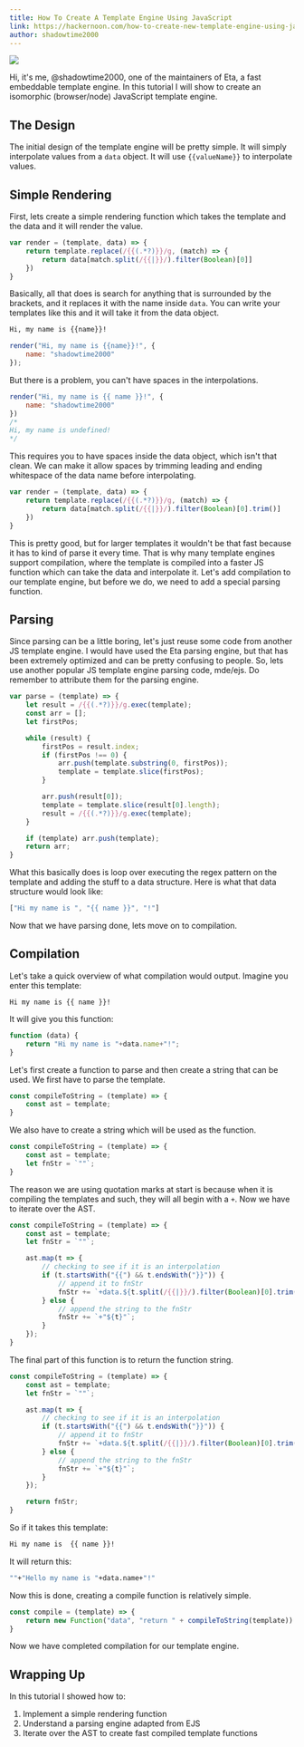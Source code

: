 ```yaml
---
title: How To Create A Template Engine Using JavaScript
link: https://hackernoon.com/how-to-create-new-template-engine-using-javascript-8f26313p
author: shadowtime2000
---
```


![](https://cdn.hackernoon.com/images/mInGmayyxOMvm3o6l2iN7KhHCib2-263334by.png)

Hi, it's me, @shadowtime2000, one of the maintainers of Eta, a fast embeddable
template engine. In this tutorial I will show to create an isomorphic
(browser/node) JavaScript template engine.

## The Design

The initial design of the template engine will be pretty simple. It will
simply interpolate values from a `data` object. It will use `{{valueName}}`
to interpolate values.

## Simple Rendering

First, lets create a simple rendering function which takes the template
and the data and it will render the value.

```javascript
var render = (template, data) => {
	return template.replace(/{{(.*?)}}/g, (match) => {
		return data[match.split(/{{|}}/).filter(Boolean)[0]]
	})
}
```

Basically, all that does is search for anything that is surrounded by the
brackets, and it replaces it with the name inside `data`. You can write your
templates like this and it will take it from the data object.

```bash
Hi, my name is {{name}}!
```

```javascript
render("Hi, my name is {{name}}!", {
    name: "shadowtime2000"
});
```

But there is a problem, you can't have spaces in the interpolations.

```javascript
render("Hi, my name is {{ name }}!", {
    name: "shadowtime2000"
})
/*
Hi, my name is undefined!
*/
```

This requires you to have spaces inside the data object, which isn't that
clean. We can make it allow spaces by trimming leading and ending whitespace
of the data name before interpolating.

```javascript
var render = (template, data) => {
	return template.replace(/{{(.*?)}}/g, (match) => {
		return data[match.split(/{{|}}/).filter(Boolean)[0].trim()]
	})
}
```

This is pretty good, but for larger templates it wouldn't be that fast
because it has to kind of parse it every time. That is why many template
engines support compilation, where the template is compiled into a faster
JS function which can take the data and interpolate it. Let's add compilation
to our template engine, but before we do, we need to add a special parsing function.

## Parsing

Since parsing can be a little boring, let's just reuse some code from another
JS template engine. I would have used the Eta parsing engine, but that has
been extremely optimized and can be pretty confusing to people. So, lets
use another popular JS template engine parsing code, mde/ejs. Do remember
to attribute them for the parsing engine.

```javascript
var parse = (template) => {
	let result = /{{(.*?)}}/g.exec(template);
	const arr = [];
	let firstPos;

	while (result) {
		firstPos = result.index;
		if (firstPos !== 0) {
			arr.push(template.substring(0, firstPos));
			template = template.slice(firstPos);
		}

		arr.push(result[0]);
		template = template.slice(result[0].length);
		result = /{{(.*?)}}/g.exec(template);
	}

	if (template) arr.push(template);
	return arr;
}
```

What this basically does is loop over executing the regex pattern on the
template and adding the stuff to a data structure. Here is what that data
structure would look like:

```javascript
["Hi my name is ", "{{ name }}", "!"]
```

Now that we have parsing done, lets move on to compilation.

## Compilation

Let's take a quick overview of what compilation would output. Imagine you
enter this template:

```
Hi my name is {{ name }}!
```

It will give you this function:

```javascript
function (data) {
	return "Hi my name is "+data.name+"!";
}
```

Let's first create a function to parse and then create a string that can
be used. We first have to parse the template.

```javascript
const compileToString = (template) => {
	const ast = template;
}
```

We also have to create a string which will be used as the function.

```javascript
const compileToString = (template) => {
	const ast = template;
	let fnStr = `""`;
}
```

The reason we are using quotation marks at start is because when it is
compiling the templates and such, they will all begin with a `+`. Now we
have to iterate over the AST.

```javascript
const compileToString = (template) => {
	const ast = template;
	let fnStr = `""`;

	ast.map(t => {
		// checking to see if it is an interpolation
		if (t.startsWith("{{") && t.endsWith("}}")) {
			// append it to fnStr
			fnStr += `+data.${t.split(/{{|}}/).filter(Boolean)[0].trim()}`;
		} else {
			// append the string to the fnStr
			fnStr += `+"${t}"`;
		}
	});
}
```

The final part of this function is to return the function string.

```javascript
const compileToString = (template) => {
	const ast = template;
	let fnStr = `""`;

	ast.map(t => {
		// checking to see if it is an interpolation
		if (t.startsWith("{{") && t.endsWith("}}")) {
			// append it to fnStr
			fnStr += `+data.${t.split(/{{|}}/).filter(Boolean)[0].trim()}`;
		} else {
			// append the string to the fnStr
			fnStr += `+"${t}"`;
		}
	});

	return fnStr;
}
```

So if it takes this template:

```bash
Hi my name is  {{ name }}!
```

It will return this:

```bash
""+"Hello my name is "+data.name+"!"
```

Now this is done, creating a compile function is relatively simple.

```javascript
const compile = (template) => {
	return new Function("data", "return " + compileToString(template))
}
```

Now we have completed compilation for our template engine.

## Wrapping Up

In this tutorial I showed how to:

1. Implement a simple rendering function
2. Understand a parsing engine adapted from EJS
3. Iterate over the AST to create fast compiled template functions
